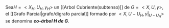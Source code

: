 Sea$H=<X_H,U_H,γ_H>$ un [[Arbol Cubriente(subtenso)]] de $G=<X,U,γ>$, el [[Grafo Parcial|grafo/digrafo parcial]] formado por $<X,U-U_H,γ|_{U-U_H}>$ se denomina ***co-árbol H de G***.